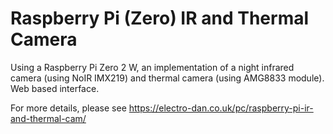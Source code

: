 # Raspberry Pi (Zero) IR and Thermal Camera
Using a Raspberry Pi Zero 2 W, an implementation of a night infrared camera (using NoIR IMX219) and thermal camera (using AMG8833 module). Web based interface.

For more details, please see https://electro-dan.co.uk/pc/raspberry-pi-ir-and-thermal-cam/
